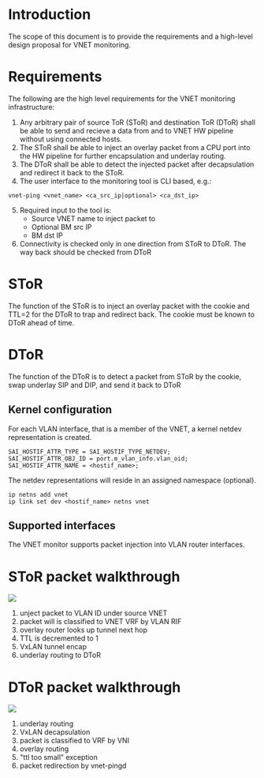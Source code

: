 # Introduction

The scope of this document is to provide the requirements and a high-level design proposal for VNET monitoring.

# Requirements

The following are the high level requirements for the VNET monitoring infrastructure:
1. Any arbitrary pair of source ToR (SToR) and destination ToR (DToR) shall be able to send and recieve a data from and to VNET HW pipeline without using connected hosts.
2. The SToR shall be able to inject an overlay packet from a CPU port into the HW pipeline for further encapsulation and underlay routing.
3. The DToR shall be able to detect the injected packet after decapsulation and redirect it back to the SToR.
4. The user interface to the monitoring tool is CLI based, e.g.:
```
vnet-ping <vnet_name> <ca_src_ip|optional> <ca_dst_ip>
```
5. Required input to the tool is:
   * Source VNET name to inject packet to
   * Optional BM src IP
   * BM dst IP
6. Connectivity is checked only in one direction from SToR to DToR. The way back should be checked from DToR

# SToR

The function of the SToR is to inject an overlay packet with the cookie and TTL=2 for the DToR to trap and redirect back.
The cookie must be known to DToR ahead of time.

# DToR

The function of the DToR is to detect a packet from SToR by the cookie, swap underlay SIP and DIP, and send it back to DToR

## Kernel configuration

For each VLAN interface, that is a member of the VNET, a kernel netdev representation is created.

```
SAI_HOSTIF_ATTR_TYPE = SAI_HOSTIF_TYPE_NETDEV;
SAI_HOSTIF_ATTR_OBJ_ID = port.m_vlan_info.vlan_oid;
SAI_HOSTIF_ATTR_NAME = <hostif_name>;
```

The netdev representations will reside in an assigned namespace (optional).

```
ip netns add vnet
ip link set dev <hostif_name> netns vnet
```

## Supported interfaces

The VNET monitor supports packet injection into VLAN router interfaces.


# SToR packet walkthrough

![](https://github.com/marian-pritsak/sonic/blob/patch-2/doc/vxlan/SToR.png)

1. unject packet to VLAN ID under source VNET
2. packet will is classified to VNET VRF by VLAN RIF
3. overlay router looks up tunnel next hop
4. TTL is decremented to 1
5. VxLAN tunnel encap
6. underlay routing to DToR

# DToR packet walkthrough

![](https://github.com/marian-pritsak/sonic/blob/patch-2/doc/vxlan/DToR.png)

1. underlay routing
2. VxLAN decapsulation
3. packet is classified to VRF by VNI
4. overlay routing
5. "ttl too small" exception
6. packet redirection by vnet-pingd
